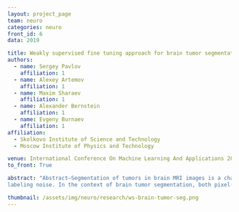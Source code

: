 ```yaml
---
layout: project_page
team: neuro
categories: neuro
front_id: 6
data: 2019

title: Weakly supervised fine tuning approach for brain tumor segmentation problem
authors:
  - name: Sergey Pavlov
    affiliation: 1
  - name: Alexey Artemov
    affiliation: 1
  - name: Maxim Sharaev
    affiliation: 1
  - name: Alexander Bernstein
    affiliation: 1
  - name: Evgeny Burnaev
    affiliation: 1
affiliation:
  - Skolkovo Institute of Science and Technology
  - Moscow Institute of Physics and Technology

venue: International Conference On Machine Learning And Applications 2019 (ICMLA 2019)
to_front: True

abstract: "Abstract—Segmentation of tumors in brain MRI images is a challenging task, where most recent methods demand large volumes of data with pixel-level annotations, which are generally costly to obtain. In contrast, image-level annotations, where only the presence of lesion is marked, are generally cheap, generated in far larger volumes compared to pixel-level labels, and contain less
labeling noise. In the context of brain tumor segmentation, both pixel-level and image-level annotations are commonly available; thus, a natural question arises whether a segmentation procedure could take advantage of both. In the present work we: 1) propose a learning-based framework that allows simultaneous usage of both pixel- and image-level annotations in MRI images to learn a segmentation model for brain tumor; 2) study the influence of comparative amounts of pixel- and image-level annotations on the quality of brain tumor segmentation; 3) compare our approach to the traditional fully-supervised approach and show that the performance of our method in terms of segmentation quality may be competitive."

thumbnail: /assets/img/neuro/research/ws-brain-tumor-seg.png
---
```

